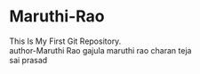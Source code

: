 # Maruthi-Rao
This Is My First Git Repository.
<br>
author-Maruthi Rao
gajula maruthi rao
charan teja
<br>
sai prasad
